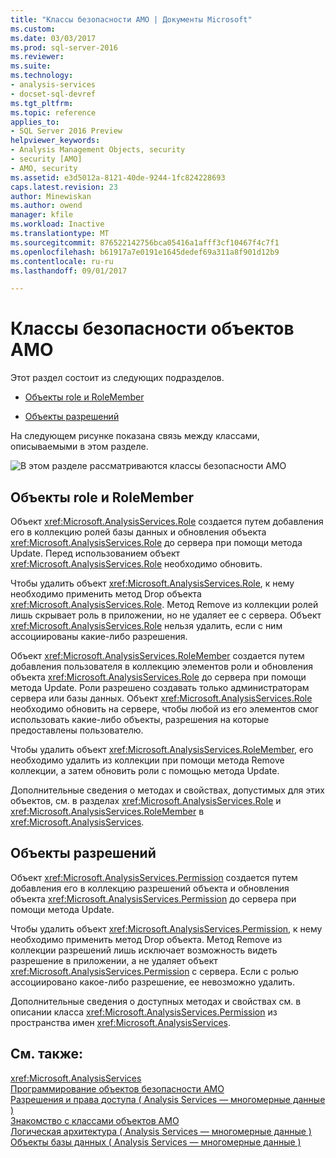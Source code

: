 ```yaml
---
title: "Классы безопасности AMO | Документы Microsoft"
ms.custom: 
ms.date: 03/03/2017
ms.prod: sql-server-2016
ms.reviewer: 
ms.suite: 
ms.technology:
- analysis-services
- docset-sql-devref
ms.tgt_pltfrm: 
ms.topic: reference
applies_to:
- SQL Server 2016 Preview
helpviewer_keywords:
- Analysis Management Objects, security
- security [AMO]
- AMO, security
ms.assetid: e3d5012a-8121-40de-9244-1fc824228693
caps.latest.revision: 23
author: Minewiskan
ms.author: owend
manager: kfile
ms.workload: Inactive
ms.translationtype: MT
ms.sourcegitcommit: 876522142756bca05416a1afff3cf10467f4c7f1
ms.openlocfilehash: b61917a7e0191e1645dedef69a311a8f901d12b9
ms.contentlocale: ru-ru
ms.lasthandoff: 09/01/2017

---
```

# <a name="amo-security-classes"></a>Классы безопасности объектов AMO
  Этот раздел состоит из следующих подразделов.  
  
-   [Объекты role и RoleMember](#RolesMembers)  
  
-   [Объекты разрешений](#Permissions)  
  
 На следующем рисунке показана связь между классами, описываемыми в этом разделе.  
  
 ![В этом разделе рассматриваются классы безопасности AMO](../../../analysis-services/multidimensional-models/analysis-management-objects/media/amo-securityclasses.gif "в этом разделе рассматриваются классы безопасности AMO")  
  
##  <a name="RolesMembers"></a>Объекты role и RoleMember  
 Объект <xref:Microsoft.AnalysisServices.Role> создается путем добавления его в коллекцию ролей базы данных и обновления объекта <xref:Microsoft.AnalysisServices.Role> до сервера при помощи метода Update. Перед использованием объект <xref:Microsoft.AnalysisServices.Role> необходимо обновить.  
  
 Чтобы удалить объект <xref:Microsoft.AnalysisServices.Role>, к нему необходимо применить метод Drop объекта <xref:Microsoft.AnalysisServices.Role>. Метод Remove из коллекции ролей лишь скрывает роль в приложении, но не удаляет ее с сервера. Объект <xref:Microsoft.AnalysisServices.Role> нельзя удалить, если с ним ассоциированы какие-либо разрешения.  
  
 Объект <xref:Microsoft.AnalysisServices.RoleMember> создается путем добавления пользователя в коллекцию элементов роли и обновления объекта <xref:Microsoft.AnalysisServices.Role> до сервера при помощи метода Update. Роли разрешено создавать только администраторам сервера или базы данных. Объект <xref:Microsoft.AnalysisServices.Role> необходимо обновить на сервере, чтобы любой из его элементов смог использовать какие-либо объекты, разрешения на которые предоставлены пользователю.  
  
 Чтобы удалить объект <xref:Microsoft.AnalysisServices.RoleMember>, его необходимо удалить из коллекции при помощи метода Remove коллекции, а затем обновить роли с помощью метода Update.  
  
 Дополнительные сведения о методах и свойствах, допустимых для этих объектов, см. в разделах <xref:Microsoft.AnalysisServices.Role> и <xref:Microsoft.AnalysisServices.RoleMember> в <xref:Microsoft.AnalysisServices>.  
  
##  <a name="Permissions"></a>Объекты разрешений  
 Объект <xref:Microsoft.AnalysisServices.Permission> создается путем добавления его в коллекцию разрешений объекта и обновления объекта <xref:Microsoft.AnalysisServices.Permission> до сервера при помощи метода Update.  
  
 Чтобы удалить объект <xref:Microsoft.AnalysisServices.Permission>, к нему необходимо применить метод Drop объекта. Метод Remove из коллекции разрешений лишь исключает возможность видеть разрешение в приложении, а не удаляет объект <xref:Microsoft.AnalysisServices.Permission> с сервера. Если с ролью ассоциировано какое-либо разрешение, ее невозможно удалить.  
  
 Дополнительные сведения о доступных методах и свойствах см. в описании класса <xref:Microsoft.AnalysisServices.Permission> из пространства имен <xref:Microsoft.AnalysisServices>.  
  
## <a name="see-also"></a>См. также:  
 <xref:Microsoft.AnalysisServices>   
 [Программирование объектов безопасности AMO](../../../analysis-services/multidimensional-models/analysis-management-objects/programming-amo-security-objects.md)   
 [Разрешения и права доступа &#40; Analysis Services — многомерные данные &#41;](http://msdn.microsoft.com/library/59fa3573-f985-46cb-8042-7da71bd59a7b)   
 [Знакомство с классами объектов AMO](../../../analysis-services/multidimensional-models/analysis-management-objects/amo-classes-introduction.md)   
 [Логическая архитектура &#40; Analysis Services — многомерные данные &#41;](../../../analysis-services/multidimensional-models/olap-logical/understanding-microsoft-olap-logical-architecture.md)   
 [Объекты базы данных &#40; Analysis Services — многомерные данные &#41;](../../../analysis-services/multidimensional-models/olap-logical/database-objects-analysis-services-multidimensional-data.md)  
  
  

